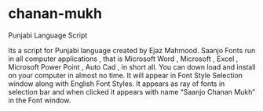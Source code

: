 # chanan-mukh
Punjabi Language Script


Its a script for Punjabi language created by Ejaz Mahmood. Saanjo Fonts run in all computer applications , that is Microsoft Word , Microsoft , Excel , Microsoft Power Point , 
Auto Cad , in short all. You can down load and install on your computer in almost no time. It will appear in Font Style Selection window along with 
English Font Styles. It appears as ray of fonts in selection bar and when clicked it appears with name “Saanjo Chanan Mukh” in the Font window.


